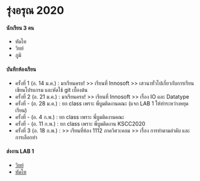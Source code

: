 # รุ่งอรุณ 2020

#### นักเรียน 3 คน
+ ทัดไท
+ วิทย์
+ ภูมิ

#### บันทึกห้องเรียน
+ ครั้งที่ 1 (อ. 14 ม.ค.) : มาเรียนครบ! >> เรียนที่ Innosoft >> เสวนาทั่วไปเกี่ยวกับการเรียนเขียนโปรแกรม และหัดใช้ git เบื้องต้น
+ ครั้งที่ 2 (อ. 21 ม.ค.) : มาเรียนครบ! >> เรียนที่ Innosoft >> เรื่อง IO และ Datatype
+ ครั้งที่ - (อ. 28 ม.ค.) : ยก class เพราะ พี่บูมติดงานคณะ (แจก LAB 1 ให้ทำระหว่างหยุดเรียน)
+ ครั้งที่ - (อ. 4 ก.พ.) : ยก class เพราะ พี่บูมติดงานคณะ
+ ครั้งที่ - (อ. 11 ก.พ.) : ยก class เพราะ พี่บูมติดงาน KSCC2020 
+ ครั้งที่ 3 (อ. 18 ก.พ.) : >> เรียนที่ห้อง 1112 ภาควิศวะคอม >> เรื่อง การทำตามลำดับ และ การเลือกทำ 

#### ส่งงาน LAB 1
+ [วิทย์](https://github.com/wit03/Algorithm-Practice/blob/master/kmutt/lab/01.md)
+ [ทัดไท](https://github.com/T4tt4i/lab_01/blob/master/lab_01.md.md)
